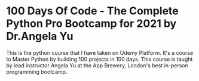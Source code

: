 # 100 Days Of Code - The Complete Python Pro Bootcamp for 2021 by Dr.Angela Yu
This is the python course that I have taken on Udemy Platform. It's a course to Master Python by building 100 projects in 100 days. This course is taught by lead instructor Angela Yu at the App Brewery, London's best in-person programming bootcamp.
